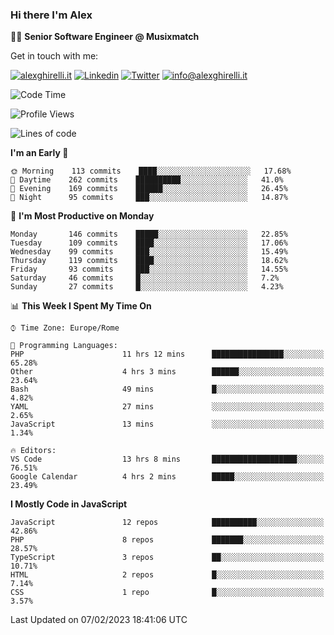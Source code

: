 ### Hi there I'm Alex

👨‍💻 __Senior Software Engineer @ Musixmatch__

Get in touch with me:

[![alexghirelli.it](https://img.shields.io/static/v1?label=alexghirelli.it&message=%20&color=red&logo=&style=flat-square&logoColor=white)](https://www.alexghirelli.it/)
[![Linkedin](https://img.shields.io/static/v1?label=Linkedin&message=%20&color=blue&logo=Linkedin&style=flat-square&logoColor=white)](https://linkedin.com/in/alexghirelli)
[![Twitter](https://img.shields.io/static/v1?label=Twitter&message=%20&color=blue&logo=Twitter&style=flat-square&logoColor=white)](https://twitter.com/alexGhirelli)
[![info@alexghirelli.it](https://img.shields.io/static/v1?label=info@alexghirelli.it&message=%20&color=red&logo=gmail&style=flat-square&logoColor=white)](mailto:info@alexghirelli.it)

<!--START_SECTION:waka-->
![Code Time](http://img.shields.io/badge/Code%20Time-7%2C320%20hrs%206%20mins-blue)

![Profile Views](http://img.shields.io/badge/Profile%20Views-1-blue)

![Lines of code](https://img.shields.io/badge/From%20Hello%20World%20I%27ve%20Written-812%20Thousand%20lines%20of%20code-blue)

**I'm an Early 🐤** 

```text
🌞 Morning    113 commits    ████░░░░░░░░░░░░░░░░░░░░░   17.68% 
🌆 Daytime    262 commits    ██████████░░░░░░░░░░░░░░░   41.0% 
🌃 Evening    169 commits    ██████░░░░░░░░░░░░░░░░░░░   26.45% 
🌙 Night      95 commits     ███░░░░░░░░░░░░░░░░░░░░░░   14.87%

```
📅 **I'm Most Productive on Monday** 

```text
Monday       146 commits    █████░░░░░░░░░░░░░░░░░░░░   22.85% 
Tuesday      109 commits    ████░░░░░░░░░░░░░░░░░░░░░   17.06% 
Wednesday    99 commits     ███░░░░░░░░░░░░░░░░░░░░░░   15.49% 
Thursday     119 commits    ████░░░░░░░░░░░░░░░░░░░░░   18.62% 
Friday       93 commits     ███░░░░░░░░░░░░░░░░░░░░░░   14.55% 
Saturday     46 commits     █░░░░░░░░░░░░░░░░░░░░░░░░   7.2% 
Sunday       27 commits     █░░░░░░░░░░░░░░░░░░░░░░░░   4.23%

```


📊 **This Week I Spent My Time On** 

```text
⌚︎ Time Zone: Europe/Rome

💬 Programming Languages: 
PHP                      11 hrs 12 mins      ████████████████░░░░░░░░░   65.28% 
Other                    4 hrs 3 mins        ██████░░░░░░░░░░░░░░░░░░░   23.64% 
Bash                     49 mins             █░░░░░░░░░░░░░░░░░░░░░░░░   4.82% 
YAML                     27 mins             ░░░░░░░░░░░░░░░░░░░░░░░░░   2.65% 
JavaScript               13 mins             ░░░░░░░░░░░░░░░░░░░░░░░░░   1.34%

🔥 Editors: 
VS Code                  13 hrs 8 mins       ███████████████████░░░░░░   76.51% 
Google Calendar          4 hrs 2 mins        █████░░░░░░░░░░░░░░░░░░░░   23.49%

```

**I Mostly Code in JavaScript** 

```text
JavaScript               12 repos            ██████████░░░░░░░░░░░░░░░   42.86% 
PHP                      8 repos             ███████░░░░░░░░░░░░░░░░░░   28.57% 
TypeScript               3 repos             ██░░░░░░░░░░░░░░░░░░░░░░░   10.71% 
HTML                     2 repos             █░░░░░░░░░░░░░░░░░░░░░░░░   7.14% 
CSS                      1 repo              █░░░░░░░░░░░░░░░░░░░░░░░░   3.57%

```



 Last Updated on 07/02/2023 18:41:06 UTC
<!--END_SECTION:waka-->
